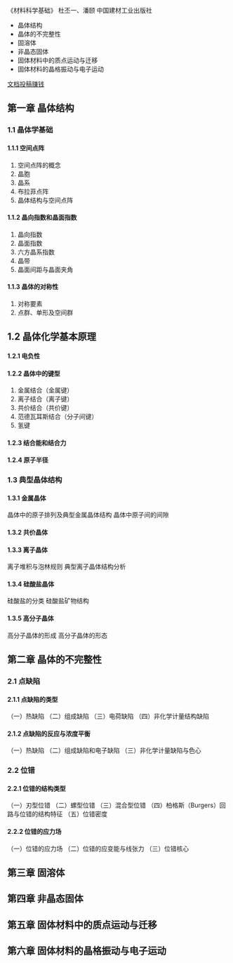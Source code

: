 《材料科学基础》 杜丕一、潘颐 中国建材工业出版社

* 晶体结构
* 晶体的不完整性
* 固溶体
* 非晶态固体
* 固体材料中的质点运动与迁移
* 固体材料的晶格振动与电子运动

[文档投稿赚钱](https://max.book118.com/html/2018/0108/147966861.shtm)

## 第一章 晶体结构
### 1.1 晶体学基础
#### 1.1.1 空间点阵
1. 空间点阵的概念
2. 晶胞
3. 晶系
4. 布拉菲点阵
5. 晶体结构与空间点阵

#### 1.1.2 晶向指数和晶面指数
1. 晶向指数
2. 晶面指数
3. 六方晶系指数
4. 晶带
5. 晶面间距与晶面夹角

#### 1.1.3 晶体的对称性
1. 对称要素
2. 点群、单形及空间群

## 1.2 晶体化学基本原理
#### 1.2.1 电负性
#### 1.2.2 晶体中的键型
1. 金属结合（金属键）
2. 离子结合（离子键）
3. 共价结合（共价键）
4. 范德瓦耳斯结合（分子间键）
5. 氢键

#### 1.2.3 结合能和结合力
#### 1.2.4 原子半径

### 1.3 典型晶体结构
#### 1.3.1 金属晶体
晶体中的原子排列及典型金属晶体结构
晶体中原子间的间隙
#### 1.3.2 共价晶体
#### 1.3.3 离子晶体
离子堆积与泡林规则
典型离子晶体结构分析
#### 1.3.4 硅酸盐晶体
硅酸盐的分类
硅酸盐矿物结构
#### 1.3.5 高分子晶体
高分子晶体的形成
高分子晶体的形态

## 第二章 晶体的不完整性
### 2.1 点缺陷
#### 2.1.1 点缺陷的类型
（一）热缺陷
（二）组成缺陷
（三）电荷缺陷
（四）非化学计量结构缺陷
#### 2.1.2 点缺陷的反应与浓度平衡
（一）热缺陷
（二）组成缺陷和电子缺陷
（三）非化学计量缺陷与色心
### 2.2 位错
#### 2.2.1 位错的结构类型
（一）刃型位错
（二）螺型位错
（三）混合型位错
（四）柏格斯（Burgers）回路与位错的结构特征
（五）位错密度
#### 2.2.2 位错的应力场
（一）位错的应力场
（二）位错的应变能与线张力
（三）位错核心

## 第三章 固溶体
## 第四章 非晶态固体
## 第五章 固体材料中的质点运动与迁移
## 第六章 固体材料的晶格振动与电子运动